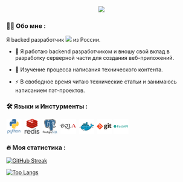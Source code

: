 <div id="header" align="center">
  <img src="https://user-images.githubusercontent.com/74038190/212750155-3ceddfbd-19d3-40a3-87af-8d329c8323c4.gif"/>
</div>

### :woman_technologist: Обо мне :
Я backed разработчик <img src="https://media.giphy.com/media/WUlplcMpOCEmTGBtBW/giphy.gif" width="30"> из России.
- :telescope: Я работаю backend разработчиком и вношу свой вклад в разработку серверной части для создания веб-приложений.

- :seedling: Изучение процесса написания технического контента.

- :zap: В свободное время читаю технические статьи и занимаюсь написанием пэт-проектов.

### :hammer_and_wrench: Языки и Инстурменты :
<div>
  <img src="https://github.com/devicons/devicon/blob/master/icons/python/python-original-wordmark.svg" title="Python" alt="Python" width="40" height="40"/>&nbsp;
  <img src="https://github.com/devicons/devicon/blob/master/icons/redis/redis-original-wordmark.svg" title="Redis" alt="Redis" width="40" height="40"/>&nbsp;
  <img src="https://github.com/devicons/devicon/blob/master/icons/postgresql/postgresql-original-wordmark.svg" title="Postgresql" alt="Postgresql" width="40" height="40"/>&nbsp;
  <img src="https://github.com/devicons/devicon/blob/master/icons/sqlalchemy/sqlalchemy-original.svg" title="Sqlalchemy" alt="Sqlalchemy" width="40" height="40"/>&nbsp;
  <img src="https://github.com/devicons/devicon/blob/master/icons/docker/docker-original.svg" title="Docker" alt="Docker" width="40" height="40"/>&nbsp;
  <img src="https://github.com/devicons/devicon/blob/master/icons/git/git-original-wordmark.svg" title="Git" **alt="Git" width="40" height="40"/>
  <img src="https://github.com/devicons/devicon/blob/master/icons/fastapi/fastapi-original-wordmark.svg" title="FastAPI" **alt="FastAPI" width="40" height="40"/>
</div>

### :fire: Mоя статистика :
[![GitHub Streak](https://github-readme-streak-stats.herokuapp.com?user=i3boodgamer&theme=radical&hide_border=true)](https://git.io/streak-stats)

[![Top Langs](https://github-readme-stats.vercel.app/api/top-langs/?username=i3boodgamer&layout=compact&theme=vision-friendly-dark)](https://github.com/anuraghazra/github-readme-stats)

